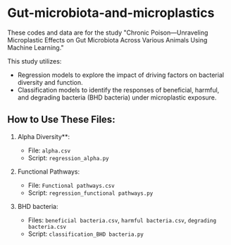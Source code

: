 # Gut-microbiota-and-microplastics

These codes and data are for the study "Chronic Poison—Unraveling Microplastic Effects on Gut Microbiota Across Various Animals Using Machine Learning."

This study utilizes:
- Regression models to explore the impact of driving factors on bacterial diversity and function.
- Classification models to identify the responses of beneficial, harmful, and degrading bacteria (BHD bacteria) under microplastic exposure.

## How to Use These Files:
1. Alpha Diversity**:  
   - File: `alpha.csv`  
   - Script: `regression_alpha.py`  

2. Functional Pathways:  
   - File: `Functional pathways.csv`  
   - Script: `regression_functional pathways.py`  

3. BHD bacteria:
   - Files: `beneficial bacteria.csv`, `harmful bacteria.csv`, `degrading bacteria.csv`  
   - Script: `classification_BHD bacteria.py`  

